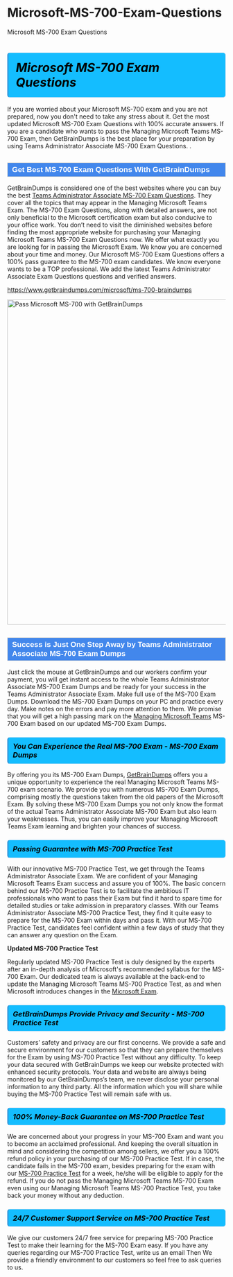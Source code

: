 # Microsoft-MS-700-Exam-Questions
Microsoft MS-700 Exam Questions
<h1><strong><span style="display: block; color: #000000; background: #14BDFF; border: 0.5px solid #AED6F1; border-left: 3px solid #3498DB; padding: .6em; border-radius: 6px;">                     <em>Microsoft MS-700 <span class="exam_variation">Exam Questions</span> </em>                </span></strong>            </h1>                        <p>If you are worried about your Microsoft MS-700 exam and you are not prepared, now you don't need to take any stress about it.             Get the most updated Microsoft MS-700 <span class="exam_variation">Exam Questions</span> with 100% accurate answers. If you are a candidate who wants to pass the             Managing Microsoft Teams MS-700 Exam, then GetBrainDumps is the best place for your preparation by using Teams Administrator Associate MS-700 <span class="exam_variation">Exam Questions</span>. .</p>                        <h2 style="background: #4287ec; border: 1px solid #cccccc; padding: 5px 10px;">                <span style="color: #ffffff;">                    <span style="font-size: 11pt;">                        <span style="line-height: normal;">                            <span style="font-family: Calibri,sans-serif;">                                <strong>                                    <span style="font-size: 13.0pt;">Get Best MS-700 <span class="exam_variation">Exam Questions</span> With GetBrainDumps</span>                                </strong>                            </span>                        </span>                    </span>                </span>            </h2>                        <p>GetBrainDumps is considered one of the best websites where you can buy the best <a href="https://www.getbraindumps.com/microsoft/teams-administrator-associate-braindumps.html">Teams Administrator Associate MS-700 <span class="exam_variation">Exam Questions</span></a>.             They cover all the topics that may appear in the Managing Microsoft Teams Exam. The MS-700 <span class="exam_variation">Exam Questions</span>,             along with detailed answers, are not only beneficial to the Microsoft certification exam but also conducive to your office work.             You don’t need to visit the diminished websites before finding the most appropriate website for purchasing your             Managing Microsoft Teams MS-700 <span class="exam_variation">Exam Questions</span> now. We offer what exactly you are looking for in passing the Microsoft Exam.             We know you are concerned about your time and money. Our Microsoft MS-700 <span class="exam_variation">Exam Questions</span> offers a 100% pass guarantee to the             MS-700 exam candidates. We know everyone wants to be a TOP professional. We add the latest Teams Administrator Associate <span class="exam_variation">Exam Questions</span> questions and verified answers.</p>                        <p><a href="https://www.getbraindumps.com/microsoft/ms-700-braindumps">https://www.getbraindumps.com/microsoft/ms-700-braindumps</a></p>                        <p><a href="https://www.getbraindumps.com/"><img src="https://www.getbraindumps.com/images/get-updated-exam-questions-with-discount-getbraindumps.jpg" class="postImage" alt="Pass Microsoft MS-700 with GetBrainDumps" width="750"></a></p>                            <h2 style="background: #4287ec; border: 1px solid #cccccc; padding: 5px 10px;">                <span style="color: #ffffff;">                    <span style="font-size: 11pt;">                        <span style="line-height: normal;">                            <span style="font-family: Calibri,sans-serif;">                                <strong>                                    <span style="font-size: 13.0pt;">Success is Just One Step Away by Teams Administrator Associate MS-700 <span class="exam_variation2">Exam Dumps</span></span>                                </strong>                            </span>                        </span>                    </span>                </span>            </h2>                        <p>Just click the mouse at GetBrainDumps and our workers confirm your payment, you will get instant access to the whole Teams Administrator Associate MS-700 <span class="exam_variation2">Exam Dumps</span>             and be ready for your success in the Teams Administrator Associate Exam. Make full use of the MS-700 <span class="exam_variation2">Exam Dumps</span>. Download the MS-700 <span class="exam_variation2">Exam Dumps</span> on your             PC and practice every day. Make notes on the errors and pay more attention to them. We promise that you will get a high passing mark on the             <a href="https://www.getbraindumps.com/microsoft/ms-700-braindumps">Managing Microsoft Teams</a> MS-700 Exam based on our updated MS-700 <span class="exam_variation2">Exam Dumps</span>.</p>                        <h3>                <strong>                    <span style="display: block; color: #000000; background: #14BDFF; border: 0.5px solid #AED6F1; border-left: 3px solid #3498DB; padding: .6em; border-radius: 6px;">                        <em>You Can Experience the Real MS-700 Exam - MS-700 <span class="exam_variation2">Exam Dumps</span></em>                    </span>                </strong>            </h3>                        <p>By offering you its MS-700 <span class="exam_variation2">Exam Dumps</span>, <a href="https://www.getbraindumps.com/">GetBrainDumps</a> offers you a unique opportunity to experience the real             Managing Microsoft Teams MS-700 exam scenario. We provide you with numerous MS-700 <span class="exam_variation2">Exam Dumps</span>, comprising mostly             the questions taken from the old papers of the Microsoft Exam. By solving these MS-700 <span class="exam_variation2">Exam Dumps</span> you not only know the format of the actual             Teams Administrator Associate MS-700 Exam but also learn your weaknesses. Thus, you can easily improve your             Managing Microsoft Teams Exam learning and brighten your chances of success.</p>                        <h3>                <strong>                    <span style="display: block; color: #000000; background: #14BDFF; border: 0.5px solid #AED6F1; border-left: 3px solid #3498DB; padding: .6em; border-radius: 6px;">                        <em>Passing Guarantee with MS-700 <span class="exam_variation3">Practice Test</span></em>                    </span>                </strong>            </h3>                        <p>With our innovative MS-700 <span class="exam_variation3">Practice Test</span>, we get through the Teams Administrator Associate Exam. We are confident of your Managing Microsoft Teams Exam             success and assure you of 100%. The basic concern behind our MS-700 <span class="exam_variation3">Practice Test</span> is to facilitate the ambitious IT professionals who want to pass their             Exam but find it hard to spare time for detailed studies or take admission in preparatory classes. With our Teams Administrator Associate MS-700 <span class="exam_variation3">Practice Test</span>, they             find it quite easy to prepare for the MS-700 Exam within days and pass it. With our MS-700 <span class="exam_variation3">Practice Test</span>, candidates feel confident within a few days of             study that they can answer any question on the Exam.</p>                        <p><strong>Updated MS-700 <span class="exam_variation3">Practice Test</span></strong></p>                        <p>Regularly updated MS-700 <span class="exam_variation3">Practice Test</span> is duly designed by the experts after an in-depth analysis of Microsoft's recommended syllabus for the MS-700 Exam.             Our dedicated team is always available at the back-end to update the Managing Microsoft Teams MS-700 <span class="exam_variation3">Practice Test</span>,             as and when Microsoft introduces changes in the <a href="https://www.getbraindumps.com/microsoft-braindumps.html">Microsoft Exam</a>.</p>                        <h3>                <strong>                    <span style="display: block; color: #000000; background: #14BDFF; border: 0.5px solid #AED6F1; border-left: 3px solid #3498DB; padding: .6em; border-radius: 6px;">                        <em>GetBrainDumps Provide Privacy and Security - MS-700 <span class="exam_variation3">Practice Test</span></em>                    </span>                </strong>            </h3>                        <p>Customers’ safety and privacy are our first concerns. We provide a safe and secure environment for our customers so that they can prepare themselves for the Exam by using             MS-700 <span class="exam_variation3">Practice Test</span> without any difficulty. To keep your data secured with GetBrainDumps we keep our website protected with enhanced security protocols. Your data and website             are always being monitored by our GetBrainDumps’s team, we never disclose your personal information to any third party. All the information which you will share while buying             the MS-700 <span class="exam_variation3">Practice Test</span> will remain safe with us.</p>                        <h3>                <strong>                    <span style="display: block; color: #000000; background: #14BDFF; border: 0.5px solid #AED6F1; border-left: 3px solid #3498DB; padding: .6em; border-radius: 6px;">                        <em>100% Money-Back Guarantee on MS-700 <span class="exam_variation4">Practice Test</span></em>                    </span>                </strong>            </h3>                        <p>We are concerned about your progress in your MS-700 Exam and want you to become an acclaimed professional. And keeping the overall situation in mind and             considering the competition among sellers, we offer you a 100% refund policy in your purchasing of our MS-700 <span class="exam_variation4">Practice Test</span>. If in case, the candidate fails in the             MS-700 exam, besides preparing for the exam with our <a href="https://www.getbraindumps.com/microsoft/ms-700-braindumps">MS-700 <span class="exam_variation4">Practice Test</span></a> for a week, he/she will be eligible to apply for the refund. If you do not pass the             Managing Microsoft Teams MS-700 Exam even using our Managing Microsoft Teams MS-700 <span class="exam_variation4">Practice Test</span>, you             take back your money without any deduction.</p>                        <h3>                <strong>                    <span style="display: block; color: #000000; background: #14BDFF; border: 0.5px solid #AED6F1; border-left: 3px solid #3498DB; padding: .6em; border-radius: 6px;">                        <em>24/7 Customer Support Service on MS-700 <span class="exam_variation4">Practice Test</span></em>                    </span>                </strong>            </h3>                        <p>We give our customers 24/7 free service for preparing MS-700 <span class="exam_variation4">Practice Test</span> to make their learning for the MS-700 Exam easy. If you have any queries regarding our             MS-700 <span class="exam_variation4">Practice Test</span>, write us an email Then We provide a friendly environment to our customers so feel free to ask queries to us.</p>                    
